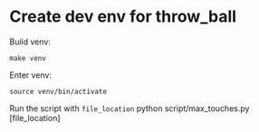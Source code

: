 Create dev env for throw_ball
================================

Build venv:

    make venv

Enter venv:

    source venv/bin/activate

Run the script with `file_location`
    python script/max_touches.py [file_location]
